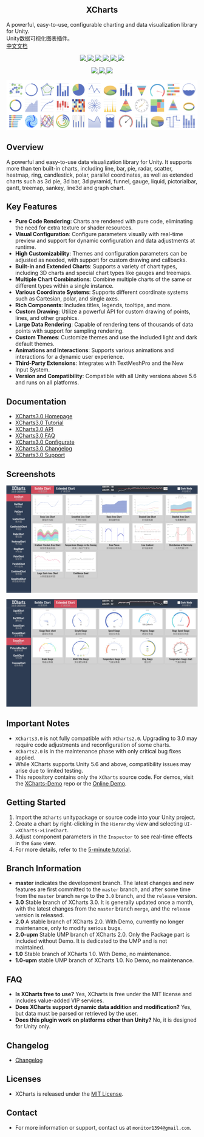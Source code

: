 <p align="center">
  <h2 align="center">XCharts</h2>
  A powerful, easy-to-use, configurable charting and data visualization library for Unity.
  <br/>Unity数据可视化图表插件。<br/>
  <a href="https://github.com/XCharts-Team/XCharts">中文文档</a>
</p>
<p align="center">
  <a href="https://github.com/XCharts-Team/XCharts/blob/master/LICENSE">
    <img src="https://img.shields.io/github/license/XCharts-Team/XCharts"></img>
  </a>
  <a href="https://github.com/XCharts-Team/XCharts/releases">
    <img src="https://img.shields.io/github/v/release/XCharts-Team/XCharts?include_prereleases"></img>
  </a>
  <a href="">
    <img src="https://img.shields.io/github/repo-size/monitor1394/unity-ugui-xcharts"></img>
  </a>
  <a href="">
    <img src="https://img.shields.io/github/languages/code-size/monitor1394/unity-ugui-xcharts"></img>
  </a>
  <a href="">
    <img src="https://img.shields.io/badge/Unity-5.6+-green"></img>
  </a>
  <a href="">
    <img src="https://img.shields.io/badge/TextMeshPro-YES-green"></img>
  </a>
</p>
<p align="center">
  <a href="">
    <img src="https://img.shields.io/github/stars/XCharts-Team/XCharts?style=social"></img>
  </a>
  <a href="">
    <img src="https://img.shields.io/github/forks/XCharts-Team/XCharts?style=social"></img>
  </a>
  <a href="">
    <img src="https://img.shields.io/github/issues-closed/XCharts-Team/XCharts?color=green&label=%20%20%20%20issues&logoColor=green&style=social"></img>
  </a>
</p>

![XCharts](Documentation~/zh/img/xcharts.png)

## Overview

A powerful and easy-to-use data visualization library for Unity.  It supports more than ten built-in charts, including line, bar, pie, radar, scatter, heatmap, ring, candlestick, polar, parallel coordinates, as well as extended charts such as 3d pie, 3d bar, 3d pyramid, funnel, gauge, liquid, pictorialbar, gantt, treemap, sankey, line3d and graph chart.

## Key Features

- __Pure Code Rendering__: Charts are rendered with pure code, eliminating the need for extra texture or shader resources.
- __Visual Configuration__: Configure parameters visually with real-time preview and support for dynamic configuration and data adjustments at runtime.
- __High Customizability__: Themes and configuration parameters can be adjusted as needed, with support for custom drawing and callbacks.
- __Built-in and Extended Charts__: Supports a variety of chart types, including 3D charts and special chart types like gauges and treemaps.
- __Multiple Chart Combinations__: Combine multiple charts of the same or different types within a single instance.
- __Various Coordinate Systems__: Supports different coordinate systems such as Cartesian, polar, and single axes.
- __Rich Components__: Includes titles, legends, tooltips, and more.
- __Custom Drawing__: Utilize a powerful API for custom drawing of points, lines, and other graphics.
- __Large Data Rendering__: Capable of rendering tens of thousands of data points with support for sampling rendering.
- __Custom Themes__: Customize themes and use the included light and dark default themes.
- __Animations and Interactions__: Supports various animations and interactions for a dynamic user experience.
- __Third-Party Extensions__: Integrates with TextMeshPro and the New Input System.
- __Version and Compatibility__: Compatible with all Unity versions above 5.6 and runs on all platforms.

## Documentation

- [XCharts3.0 Homepage](https://xcharts-team.github.io)
- [XCharts3.0 Tutorial](Documentation~/en/tutorial01.md)  
- [XCharts3.0 API](Documentation~/en/api.md)  
- [XCharts3.0 FAQ](Documentation~/en/faq.md)  
- [XCharts3.0 Configurate](Documentation~/en/configuration.md)  
- [XCharts3.0 Changelog](Documentation~/en/changelog.md)  
- [XCharts3.0 Support](Documentation~/en/support.md)  

## Screenshots

![buildinchart](Documentation~/en/img/readme_buildinchart.png)

![extendchart](Documentation~/en/img/readme_extendchart.png)

## Important Notes

- `XCharts3.0` is not fully compatible with `XCharts2.0`. Upgrading to 3.0 may require code adjustments and reconfiguration of some charts.
- `XCharts2.0` is in the maintenance phase with only critical bug fixes applied.
- While XCharts supports Unity 5.6 and above, compatibility issues may arise due to limited testing.
- This repository contains only the `XCharts` source code. For demos, visit the [XCharts-Demo](https://github.com/XCharts-Team/XCharts-Demo) repo or the [Online Demo](https://xcharts-team.github.io/examples/).

## Getting Started

1. Import the `XCharts` unitypackage or source code into your Unity project.
2. Create a chart by right-clicking in the `Hierarchy` view and selecting `UI->XCharts->LineChart`.
3. Adjust component parameters in the `Inspector` to see real-time effects in the `Game` view.
4. For more details, refer to the [5-minute tutorial](Documentation~/en/tutorial01.md).

## Branch Information

- __master__ indicates the development branch. The latest changes and new features are first committed to the `master` branch, and after some time from the `master` branch `merge` to the `3.0` branch, and the `release` version.
- __3.0__ Stable branch of XCharts 3.0. It is generally updated once a month, with the latest changes from the `master` branch `merge`, and the `release` version is released.
- __2.0__ A stable branch of XCharts 2.0. With Demo, currently no longer maintenance, only to modify serious bugs.
- __2.0-upm__ Stable UMP branch of XCharts 2.0. Only the Package part is included without Demo. It is dedicated to the UMP and is not maintained.
- __1.0__ Stable branch of XCharts 1.0. With Demo, no maintenance.
- __1.0-upm__ stable UMP branch of XCharts 1.0. No Demo, no maintenance.

## FAQ

- __Is XCharts free to use?__ Yes, XCharts is free under the MIT license and includes value-added VIP services.
- __Does XCharts support dynamic data addition and modification?__ Yes, but data must be parsed or retrieved by the user.
- __Does this plugin work on platforms other than Unity?__ No, it is designed for Unity only.

## Changelog

- [Changelog](Documentation~/en/changelog.md)  

## Licenses

- XCharts is released under the [MIT License](https://github.com/XCharts-Team/XCharts/blob/master/LICENSE.md).

## Contact

- For more information or support, contact us at `monitor1394@gmail.com`.
